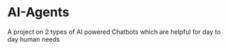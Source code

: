 # AI-Agents
A project on 2 types of AI powered Chatbots which are helpful for day to day human needs
